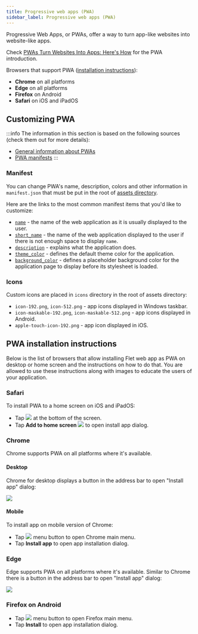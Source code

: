 ```yaml
---
title: Progressive web apps (PWA)
sidebar_label: Progressive web apps (PWA)
---
```


Progressive Web Apps, or PWAs, offer a way to turn app-like websites into website-like apps.

Check [PWAs Turn Websites Into Apps: Here's How](https://www.pcmag.com/how-to/how-to-use-progressive-web-apps) for the PWA introduction.

Browsers that support PWA ([installation instructions](#pwa-installation-instructions)):

* **Chrome** on all platforms
* **Edge** on all platforms
* **Firefox** on Android
* **Safari** on iOS and iPadOS

## Customizing PWA

:::info
The information in this section is based on the following sources (check them out for more details):

* [General information about PWAs](https://developer.mozilla.org/en-US/docs/Web/Progressive_web_apps)
* [PWA manifests](https://developer.mozilla.org/en-US/docs/Web/Manifest)
:::

### Manifest

You can change PWA's name, description, colors and other information in `manifest.json` that must be put in the root of [assets directory](/docs/guides/python/deploying-web-app/customizing-web-app).

Here are the links to the most common manifest items that you'd like to customize:

* [`name`](https://developer.mozilla.org/en-US/docs/Web/Manifest/name) - the name of the web application as it is usually displayed to the user.
* [`short_name`](https://developer.mozilla.org/en-US/docs/Web/Manifest/short_name) - the name of the web application displayed to the user if there is not enough space to display `name`.
* [`description`](https://developer.mozilla.org/en-US/docs/Web/Manifest/description) - explains what the application does.
* [`theme_color`](https://developer.mozilla.org/en-US/docs/Web/Manifest/theme_color) - defines the default theme color for the application.
* [`background_color`](https://developer.mozilla.org/en-US/docs/Web/Manifest/background_color) - defines a placeholder background color for the application page to display before its stylesheet is loaded.

### Icons

Custom icons are placed in `icons` directory in the root of assets directory:

* `icon-192.png`, `icon-512.png` - app icons displayed in Windows taskbar.
* `icon-maskable-192.png`, `icon-maskable-512.png` - app icons displayed in Android.
* `apple-touch-icon-192.png` - app icon displayed in iOS.

## PWA installation instructions

Below is the list of browsers that allow installing Flet web app as PWA on desktop or home screen and the instructions on how to do that. You are allowed to use these instructions along with images to educate the users of your application.

### Safari

To install PWA to a home screen on iOS and iPadOS:

* Tap <img src="/img/docs/getting-started/ios-share-icon.svg" className="icon-button" /> at the bottom of the screen.
* Tap **Add to home screen <img src="/img/docs/getting-started/add-box-icon.svg" className="icon-button" />** to open install app dialog.

### Chrome

Chrome supports PWA on all platforms where it's available.

#### Desktop

Chrome for desktop displays a button in the address bar to open "Install app" dialog:

<img src="/img/docs/getting-started/chrome-pwa-install.png" className="screenshot-60" />

#### Mobile

To install app on mobile version of Chrome:

* Tap <img src="/img/docs/getting-started/more-vert-icon.svg" className="icon-button" /> menu button to open Chrome main menu.
* Tap **Install app** to open app installation dialog.

### Edge

Edge supports PWA on all platforms where it's available. Similar to Chrome there is a button in the address bar to open "Install app" dialog:

<img src="/img/docs/getting-started/edge-pwa-install.png" className="screenshot-60" />


### Firefox on Android

* Tap <img src="/img/docs/getting-started/more-vert-icon.svg" className="icon-button" /> menu button to open Firefox main menu.
* Tap **Install** to open app installation dialog.